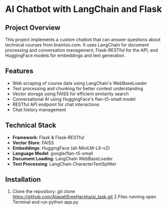 # AI Chatbot with LangChain and Flask

## Project Overview
This project implements a custom chatbot that can answer questions about technical courses from brainlox.com. It uses LangChain for document processing and conversation management, Flask-RESTful for the API, and HuggingFace models for embeddings and text generation.

## Features
- Web scraping of course data using LangChain's WebBaseLoader
- Text processing and chunking for better context understanding
- Vector storage using FAISS for efficient similarity search
- Conversational AI using HuggingFace's flan-t5-small model
- RESTful API endpoint for chat interactions
- Chat history management

## Technical Stack
- **Framework**: Flask & Flask-RESTful
- **Vector Store**: FAISS
- **Embeddings**: HuggingFace (all-MiniLM-L6-v2)
- **Language Model**: google/flan-t5-small
- **Document Loading**: LangChain WebBaseLoader
- **Text Processing**: LangChain CharacterTextSplitter

## Installation

1. Clone the repository:
git clone https://github.com/AlapatiSreeHarsha/ai_task.git
2.Files running
open Terminal and run 
python app.py

